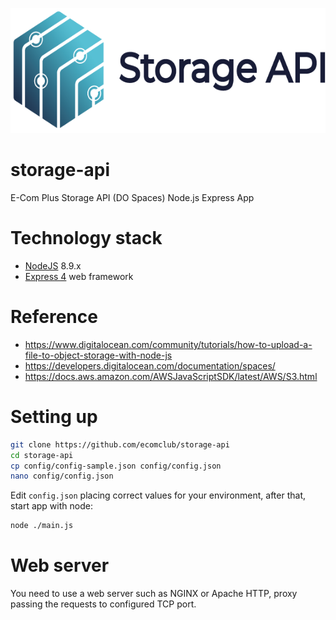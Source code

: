 <p align="center"><img src="Logo/LogoHor.png" alt="StorageAPI" height="200px"></p>

# storage-api
E-Com Plus Storage API (DO Spaces) Node.js Express App

# Technology stack
+ [NodeJS](https://nodejs.org/en/) 8.9.x
+ [Express 4](http://expressjs.com/) web framework

# Reference
+ https://www.digitalocean.com/community/tutorials/how-to-upload-a-file-to-object-storage-with-node-js
+ https://developers.digitalocean.com/documentation/spaces/
+ https://docs.aws.amazon.com/AWSJavaScriptSDK/latest/AWS/S3.html

# Setting up
```bash
git clone https://github.com/ecomclub/storage-api
cd storage-api
cp config/config-sample.json config/config.json
nano config/config.json
```

Edit `config.json` placing correct values for your environment,
after that, start app with node:

```bash
node ./main.js
```

# Web server
You need to use a web server such as NGINX or Apache HTTP,
proxy passing the requests to configured TCP port.
